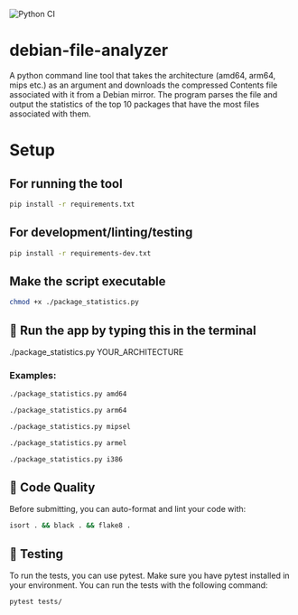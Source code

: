 ![Python CI](https://github.com/alexiwoh/debian-file-analyzer/actions/workflows/python-ci.yml/badge.svg)

# debian-file-analyzer
A python command line tool that takes the architecture (amd64, arm64, mips etc.) as an argument and downloads the compressed Contents file associated with it from a Debian mirror. The program parses the file and output the statistics of the top 10 packages that have the most files associated with them.

# Setup

## For running the tool
```bash
pip install -r requirements.txt
```

## For development/linting/testing
```bash
pip install -r requirements-dev.txt
```

## Make the script executable
```bash
chmod +x ./package_statistics.py
```

## 🚀 Run the app by typing this in the terminal

./package_statistics.py YOUR_ARCHITECTURE

### Examples:
```bash
./package_statistics.py amd64
```
```bash
./package_statistics.py arm64
```
```bash
./package_statistics.py mipsel
```
```bash
./package_statistics.py armel
```
```bash
./package_statistics.py i386
```

## 🧼 Code Quality

Before submitting, you can auto-format and lint your code with:

```bash
isort . && black . && flake8 .
```

## 🧪 Testing
To run the tests, you can use pytest. Make sure you have pytest installed in your environment. You can run the tests with the following command:

```bash
pytest tests/
```